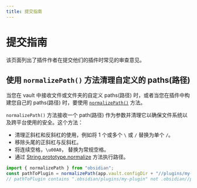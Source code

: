 ```yaml
---
title: 提交指南
---
```


# 提交指南

该页面列出了插件作者在提交他们的插件时常见的审查意见。

## 使用 `normalizePath()` 方法清理自定义的 paths(路径)

当您在 vault 中接收文件或文件夹的自定义 paths(路径) 时，或者当您在插件中构建您自己的 paths(路径) 时，要使用 [`normalizePath()`](../api/functions/normalizePath) 方法。

`normalizePath()` 方法接收一个 path(路径) 作为参数并清理它以确保文件系统以及跨平台使用的安全。这个方法：

- 清理正斜杠和反斜杠的使用，例如将 1 个或多个 `\` 或 `/` 替换为单个 `/`。
- 移除头尾的正斜杠与反斜杠。
- 将连续空格，`\u00A0`， 替换为常规空格。
- 通过 [String.prototype.normalize](https://developer.mozilla.org/en-US/docs/Web/JavaScript/Reference/Global_Objects/String/normalize) 方法执行路径。

```ts
import { normalizePath } from "obsidian";
const pathToPlugin = normalizePath(app.vault.configDir + "//plugins/my-plugin");
// pathToPlugin contains ".obsidian/plugins/my-plugin" not .obsidian//plugins/my-plugin
```
